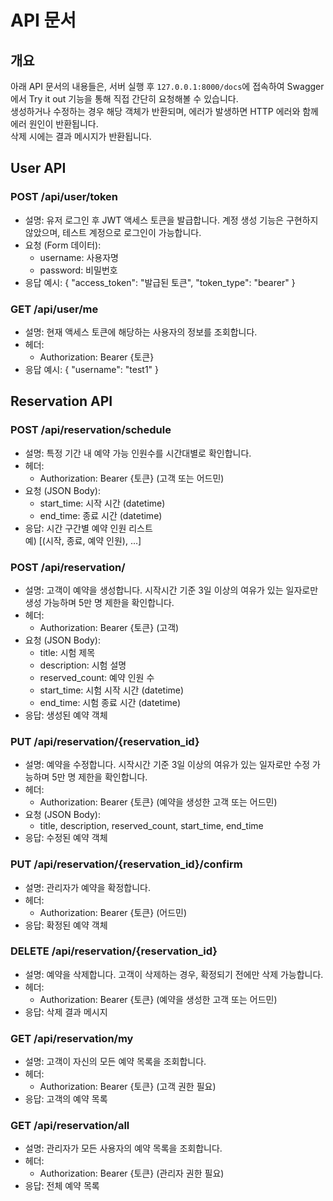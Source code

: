 # API 문서

## 개요

아래 API 문서의 내용들은, 서버 실행 후 `127.0.0.1:8000/docs`에 접속하여 Swagger에서 Try it out 기능을 통해 직접 간단히 요청해볼 수 있습니다.  
생성하거나 수정하는 경우 해당 객체가 반환되며, 에러가 발생하면 HTTP 에러와 함께 에러 원인이 반환됩니다.  
삭제 시에는 결과 메시지가 반환됩니다.

## User API

### POST /api/user/token

- 설명: 유저 로그인 후 JWT 액세스 토큰을 발급합니다. 계정 생성 기능은 구현하지 않았으며, 테스트 계정으로 로그인이 가능합니다.
- 요청 (Form 데이터):
  - username: 사용자명
  - password: 비밀번호
- 응답 예시:
  {
    "access_token": "발급된 토큰",
    "token_type": "bearer"
  }

### GET /api/user/me

- 설명: 현재 액세스 토큰에 해당하는 사용자의 정보를 조회합니다.
- 헤더:
  - Authorization: Bearer {토큰}
- 응답 예시:
  {
    "username": "test1"
  }

## Reservation API

### POST /api/reservation/schedule

- 설명: 특정 기간 내 예약 가능 인원수를 시간대별로 확인합니다.
- 헤더:
  - Authorization: Bearer {토큰} (고객 또는 어드민)
- 요청 (JSON Body):
  - start_time: 시작 시간 (datetime)
  - end_time: 종료 시간 (datetime)
- 응답: 시간 구간별 예약 인원 리스트  
  예) [(시작, 종료, 예약 인원), …]

### POST /api/reservation/

- 설명: 고객이 예약을 생성합니다. 시작시간 기준 3일 이상의 여유가 있는 일자로만 생성 가능하며 5만 명 제한을 확인합니다.
- 헤더:
  - Authorization: Bearer {토큰} (고객)
- 요청 (JSON Body):
  - title: 시험 제목
  - description: 시험 설명
  - reserved_count: 예약 인원 수
  - start_time: 시험 시작 시간 (datetime)
  - end_time: 시험 종료 시간 (datetime)
- 응답: 생성된 예약 객체

### PUT /api/reservation/{reservation_id}

- 설명: 예약을 수정합니다. 시작시간 기준 3일 이상의 여유가 있는 일자로만 수정 가능하며 5만 명 제한을 확인합니다.
- 헤더:
  - Authorization: Bearer {토큰} (예약을 생성한 고객 또는 어드민)
- 요청 (JSON Body):
  - title, description, reserved_count, start_time, end_time
- 응답: 수정된 예약 객체

### PUT /api/reservation/{reservation_id}/confirm

- 설명: 관리자가 예약을 확정합니다.
- 헤더:
  - Authorization: Bearer {토큰} (어드민)
- 응답: 확정된 예약 객체

### DELETE /api/reservation/{reservation_id}

- 설명: 예약을 삭제합니다. 고객이 삭제하는 경우, 확정되기 전에만 삭제 가능합니다.
- 헤더:
  - Authorization: Bearer {토큰} (예약을 생성한 고객 또는 어드민)
- 응답: 삭제 결과 메시지

### GET /api/reservation/my

- 설명: 고객이 자신의 모든 예약 목록을 조회합니다.
- 헤더:
  - Authorization: Bearer {토큰} (고객 권한 필요)
- 응답: 고객의 예약 목록

### GET /api/reservation/all

- 설명: 관리자가 모든 사용자의 예약 목록을 조회합니다.
- 헤더:
  - Authorization: Bearer {토큰} (관리자 권한 필요)
- 응답: 전체 예약 목록
